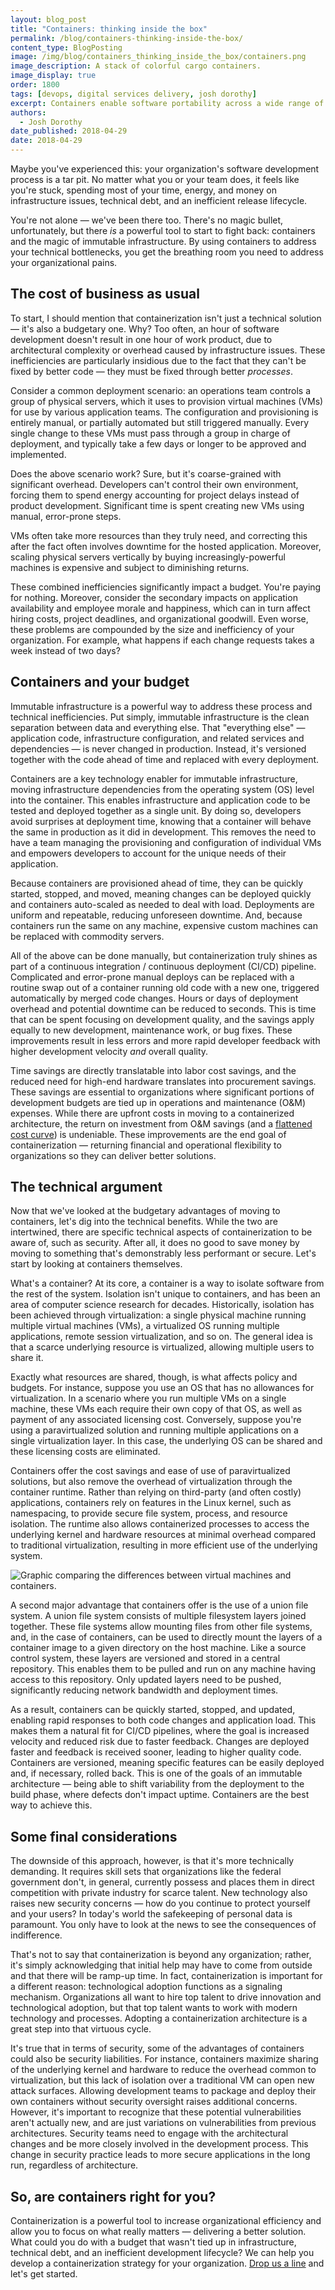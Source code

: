 ```yaml
---
layout: blog_post
title: "Containers: thinking inside the box"
permalink: /blog/containers-thinking-inside-the-box/
content_type: BlogPosting
image: /img/blog/containers_thinking_inside_the_box/containers.png
image_description: A stack of colorful cargo containers.
image_display: true
order: 1800
tags: [devops, digital services delivery, josh dorothy]
excerpt: Containers enable software portability across a wide range of computing environments. Here's what you need to know about their budgetary, technical, and organizational value.
authors:
  - Josh Dorothy
date_published: 2018-04-29
date: 2018-04-29
---
```


Maybe you've experienced this: your organization's software development process is a tar pit. No matter what you or your team does, it feels like you're stuck, spending most of your time, energy, and money on infrastructure issues, technical debt, and an inefficient release lifecycle.

You're not alone &mdash; we've been there too. There's no magic bullet, unfortunately, but there *is* a powerful tool to start to fight back: containers and the magic of immutable infrastructure. By using containers to address your technical bottlenecks, you get the breathing room you need to address your organizational pains.

## The cost of business as usual

To start, I should mention that containerization isn't just a technical solution &mdash; it's also a budgetary one. Why? Too often, an hour of software development doesn't result in one hour of work product, due to architectural complexity or overhead caused by infrastructure issues. These inefficiencies are particularly insidious due to the fact that they can't be fixed by better code &mdash; they must be fixed through better *processes*.

Consider a common deployment scenario: an operations team controls a group of physical servers, which it uses to provision virtual machines (VMs) for use by various application teams. The configuration and provisioning is entirely manual, or partially automated but still triggered manually. Every single change to these VMs must pass through a group in charge of deployment, and typically take a few days or longer to be approved and implemented.

Does the above scenario work? Sure, but it's coarse-grained with significant overhead. Developers can't control their own environment, forcing them to spend energy accounting for project delays instead of product development. Significant time is spent creating new VMs using manual, error-prone steps.

VMs often take more resources than they truly need, and correcting this after the fact often involves downtime for the hosted application. Moreover, scaling physical servers vertically by buying increasingly-powerful machines is expensive and subject to diminishing returns.

These combined inefficiencies significantly impact a budget. You're paying for nothing. Moreover, consider the secondary impacts on application availability and employee morale and happiness, which can in turn affect hiring costs, project deadlines, and organizational goodwill. Even worse, these problems are compounded by the size and inefficiency of your organization. For example, what happens if each change requests takes a week instead of two days?

## Containers and your budget

Immutable infrastructure is a powerful way to address these process and technical inefficiencies. Put simply, immutable infrastructure is the clean separation between data and everything else. That "everything else" &mdash; application code, infrastructure configuration, and related services and dependencies &mdash; is never changed in production. Instead, it's versioned together with the code ahead of time and replaced with every deployment.

Containers are a key technology enabler for immutable infrastructure, moving infrastructure dependencies from the operating system (OS) level into the container. This enables infrastructure and application code to be tested and deployed together as a single unit. By doing so, developers avoid surprises at deployment time, knowing that a container will behave the same in production as it did in development. This removes the need to have a team managing the provisioning and configuration of individual VMs and empowers developers to account for the unique needs of their application.

Because containers are provisioned ahead of time, they can be quickly started, stopped, and moved, meaning changes can be deployed quickly and containers auto-scaled as needed to deal with load. Deployments are uniform and repeatable, reducing unforeseen downtime. And, because containers run the same on any machine, expensive custom machines can be replaced with commodity servers.

All of the above can be done manually, but containerization truly shines as part of a continuous integration / continuous deployment (CI/CD) pipeline. Complicated and error-prone manual deploys can be replaced with a routine swap out of a container running old code with a new one, triggered automatically by merged code changes. Hours or days of deployment overhead and potential downtime can be reduced to seconds. This is time that can be spent focusing on development quality, and the savings apply equally to new development, maintenance work, or bug fixes. These improvements result in less errors and more rapid developer feedback with higher development velocity *and* overall quality.

Time savings are directly translatable into labor cost savings, and the reduced need for high-end hardware translates into procurement savings. These savings are essential to organizations where significant portions of development budgets are tied up in operations and maintenance (O&M) expenses. While there are upfront costs in moving to a containerized architecture, the return on investment from O&M savings (and a [flattened cost curve](http://www.agilemodeling.com/essays/costOfChange.htm)) is undeniable. These improvements are the end goal of containerization &mdash; returning financial and operational flexibility to organizations so they can deliver better solutions.

## The technical argument

Now that we've looked at the budgetary advantages of moving to containers, let's dig into the technical benefits. While the two are intertwined, there are specific technical aspects of containerization to be aware of, such as security. After all, it does no good to save money by moving to something that's demonstrably less performant or secure. Let's start by looking at containers themselves.

What's a container? At its core, a container is a way to isolate software from the rest of the system. Isolation isn't unique to containers, and has been an area of computer science research for decades. Historically, isolation has been achieved through virtualization: a single physical machine running multiple virtual machines (VMs), a virtualized OS running multiple applications, remote session virtualization, and so on. The general idea is that a scarce underlying resource is virtualized, allowing multiple users to share it.

Exactly what resources are shared, though, is what affects policy and budgets. For instance, suppose you use an OS that has no allowances for virtualization. In a scenario where you run multiple VMs on a single machine, these VMs each require their own copy of that OS, as well as payment of any associated licensing cost. Conversely, suppose you're using a paravirtualized solution and running multiple applications on a single virtualization layer. In this case, the underlying OS can be shared and these licensing costs are eliminated.

Containers offer the cost savings and ease of use of paravirtualized solutions, but also remove the overhead of virtualization through the container runtime. Rather than relying on third-party (and often costly) applications, containers rely on features in the Linux kernel, such as namespacing, to provide secure file system, process, and resource isolation. The runtime also allows containerized processes to access the underlying kernel and hardware resources at minimal overhead compared to traditional virtualization, resulting in more efficient use of the underlying system.

![Graphic comparing the differences between virtual machines and containers.](/img/blog/containers_thinking_inside_the_box/virtual-machines-vs-containers.png)

A second major advantage that containers offer is the use of a union file system. A union file system consists of multiple filesystem layers joined together. These file systems allow mounting files from other file systems, and, in the case of containers, can be used to directly mount the layers of a container image to a given directory on the host machine. Like a source control system, these layers are versioned and stored in a central repository. This enables them to be pulled and run on any machine having access to this repository. Only updated layers need to be pushed, significantly reducing network bandwidth and deployment times.

As a result, containers can be quickly started, stopped, and updated, enabling rapid responses to both code changes and application load. This makes them a natural fit for CI/CD pipelines, where the goal is increased velocity and reduced risk due to faster feedback. Changes are deployed faster and feedback is received sooner, leading to higher quality code. Containers are versioned, meaning specific features can be easily deployed and, if necessary, rolled back. This is one of the goals of an immutable architecture &mdash; being able to shift variability from the deployment to the build phase, where defects don't impact uptime. Containers are the best way to achieve this.

## Some final considerations

The downside of this approach, however, is that it's more technically demanding. It requires skill sets that organizations like the federal government don't, in general, currently possess and places them in direct competition with private industry for scarce talent. New technology also raises new security concerns &mdash; how do you continue to protect yourself and your users? In today's world the safekeeping of personal data is paramount. You only have to look at the news to see the consequences of indifference.

That's not to say that containerization is beyond any organization; rather, it's simply acknowledging that initial help may have to come from outside and that there will be ramp-up time. In fact, containerization is important for a different reason: technological adoption functions as a signaling mechanism. Organizations all want to hire top talent to drive innovation and technological adoption, but that top talent wants to work with modern technology and processes. Adopting a containerization architecture is a great step into that virtuous cycle.

It's true that in terms of security, some of the advantages of containers could also be security liabilities. For instance, containers maximize sharing of the underlying kernel and hardware to reduce the overhead common to virtualization, but this lack of isolation over a traditional VM can open new attack surfaces. Allowing development teams to package and deploy their own containers without security oversight raises additional concerns. However, it's important to recognize that these potential vulnerabilities aren't actually new, and are just variations on vulnerabilities from previous architectures. Security teams need to engage with the architectural changes and be more closely involved in the development process. This change in security practice leads to more secure applications in the long run, regardless of architecture.

## So, are containers right for you?

Containerization is a powerful tool to increase organizational efficiency and allow you to focus on what really matters &mdash; delivering a better solution. What could you do with a budget that wasn't tied up in infrastructure, technical debt, and an inefficient development lifecycle? We can help you develop a containerization strategy for your organization. [Drop us a line](/hire-us/) and let's get started.

